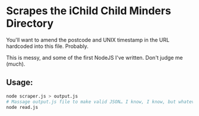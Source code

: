 # Scrapes the iChild Child Minders Directory

You'll want to amend the postcode and UNIX timestamp in the URL hardcoded into this file. Probably.

This is messy, and some of the first NodeJS I've written. Don't judge me (much).

## Usage:

```Bash
node scraper.js > output.js
# Massage output.js file to make valid JSON… I know, I know, but whatevs
node read.js
```
